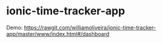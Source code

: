 # ionic-time-tracker-app

Demo: https://rawgit.com/williamoliveira/ionic-time-tracker-app/master/www/index.html#/dashboard
